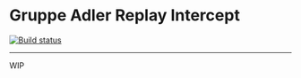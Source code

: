 # Gruppe Adler Replay Intercept

[![Build status](https://ci.appveyor.com/api/projects/status/mp0k29qn8jfkqqi5/branch/master?svg=true)](https://ci.appveyor.com/project/TheWillard/grad-replay-intercept/branch/master)

---

WIP
